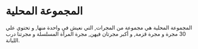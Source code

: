 # المجموعة المحلية

المجموعة المحلية هي مجموعة من المجرات, التي نعيش في واحدة منها, و تحتوي علي 30
مجرة و مجرة قزمة, و أكبر مجرتان فيهن, مجرة المرآة المسلسلة و مجرتنا درب اللبانة.
